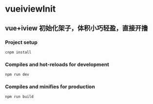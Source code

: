 # vueiviewInit

## vue+iview 初始化架子，体积小巧轻盈，直接开撸

### Project setup
```
cnpm install
```

### Compiles and hot-reloads for development
```
npm run dev
```

### Compiles and minifies for production
```
npm run build
```




